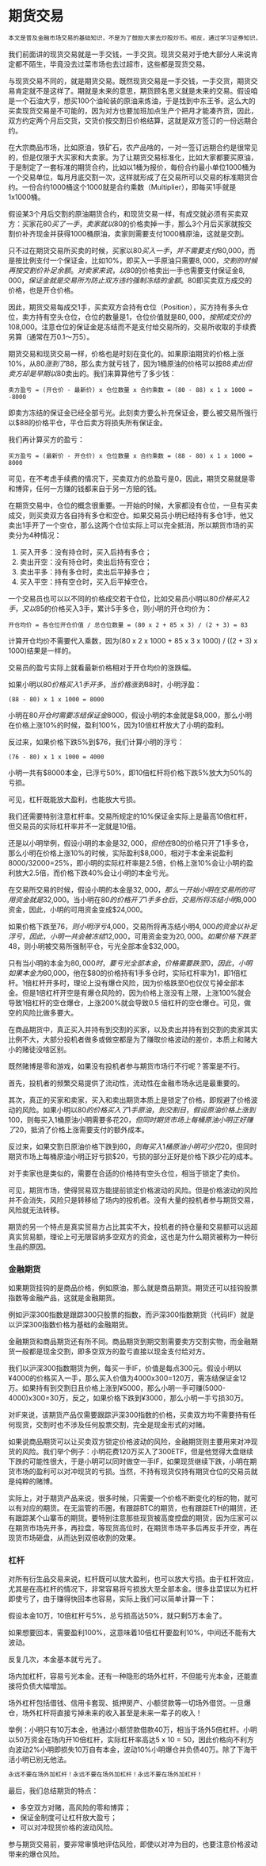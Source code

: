 # 期货交易

```alert type=caution title=注意
本文是普及金融市场交易的基础知识，不是为了鼓励大家去炒股炒币。相反，通过学习证券知识，理解衍生品原理，可以更好地认识市场风险，自觉放弃杠杆赌博暴富等不切实际的幻想，避免落入各种理财、带单、空气币等诈骗套路。本文一切内容均不构成任何投资意见或建议。
```

我们前面讲的现货交易就是一手交钱，一手交货。现货交易对于绝大部分人来说肯定都不陌生，毕竟没去过菜市场也去过超市，这些都是现货交易。

与现货交易不同的，就是期货交易。既然现货交易是一手交钱，一手交货，期货交易肯定就不是这样了。期就是未来的意思，期货顾名思义就是未来的交易。假设咱是一个石油大亨，想买100个油轮装的原油来炼油，于是找到中东王爷。这么大的买卖现货交易是不可能的，因为对方也要加班加点生产个把月才能凑齐货，因此，双方约定两个月后交货，交货价按交割日价格结算，这就是双方签订的一份远期合约。

在大宗商品市场，比如原油，铁矿石，农产品啥的，一对一签订远期合约是很常见的，但是仅限于大买家和大卖家。为了让期货交易标准化，比如大家都要买原油，于是制定了一套标准的期货合约，比如以1桶为报价，每份合约最小单位1000桶为一个交易单位，每月月底交割一次，这样就形成了在交易所可以交易的标准期货合约。一份合约1000桶这个1000就是合约乘数（Multiplier），即每买1手就是1x1000桶。

假设某3个月后交割的原油期货合约，和现货交易一样，有成交就必须有买卖双方：买家花$80买了一手，卖家就以$80的价格卖掉一手，那么3个月后买家就按交割价补齐现金并获得1000桶原油，卖家则需要支付1000桶原油，这就是交割。

只不过在期货交易所买卖的时候，买家以$80买入一手，并不需要支付$80,000，而是按比例支付一个保证金，比如10%，即买入一手原油只需要$8,000，交割的时候再按交割价补足余额。对卖家来说，以$80的价格卖出一手也需要支付保证金$8,000，保证金就是交易所为防止双方违约强制冻结的金额。$80即买卖双方成交的价格，也是开仓价格。

因此，期货交易每成交1手，买卖双方会持有仓位（Position），买方持有多头仓位，卖方持有空头仓位，仓位的数量是1，仓位价值就是$80,000，按照成交价的10%缴纳保证金，则该仓位需要冻结保证金$8,000。注意仓位的保证金是冻结而不是支付给交易所的，交易所收取的手续费另算（通常在万0.1～万5）。

期货交易和现货交易一样，价格也是时刻在变化的。如果原油期货的价格上涨10%，从$80涨到了$88，那么卖方就亏钱了，因为1桶原油的价格可以按$88卖出但卖方却是早期以$80卖出的。我们来算算他亏了多少钱：

```plain
卖方盈亏 = (开仓价 - 最新价) x 仓位数量 x 合约乘数 = (80 - 88) x 1 x 1000 = -8000
```

即卖方冻结的保证金已经全部亏光。此刻卖方要么补充保证金，要么被交易所强行以$88的价格平仓，平仓后卖方将损失所有保证金。

我们再计算买方的盈亏：

```plain
买方盈亏 = (最新价 - 开仓价) x 仓位数量 x 合约乘数 = (88 - 80) x 1 x 1000 = 8000
```

可见，在不考虑手续费的情况下，买卖双方的总盈亏是0，因此，期货交易就是零和博弈，任何一方赚的钱都来自于另一方赔的钱。

在期货交易中，仓位的概念很重要。一开始的时候，大家都没有仓位，一旦有买卖成交，则买卖双方各自持有多仓和空仓。如果交易员小明已经持有多仓1手，他又卖出1手开了一个空仓，那么这两个仓位实际上可以完全抵消，所以期货市场的买卖分为4种情况：

1. 买入开多：没有持仓时，买入后持有多仓；
2. 卖出开空：没有持仓时，卖出后持有空仓；
3. 卖出平多：持有多仓时，卖出后平掉多仓；
4. 买入平空：持有空仓时，买入后平掉空仓。

一个交易员也可以以不同的价格成交若干仓位，比如交易员小明以$80价格买入2手，又以$85的价格买入3手，累计5手多仓，则小明的开仓均价为：

```plain
开仓均价 = 各仓位开仓价值 / 总仓位数量 = (80 x 2 + 85 x 3) / (2 + 3) = 83
```

计算开仓均价不需要代入乘数，因为(80 x 2 x 1000 + 85 x 3 x 1000) / ((2 + 3) x 1000)结果是一样的。

交易员的盈亏实际上就看最新价格相对于开仓均价的涨跌幅。

如果小明以$80价格买入1手开多，当价格涨到$88时，小明浮盈：

```plain
(88 - 80) x 1 x 1000 = 8000
```

小明在$80开仓时需要冻结保证金$8000，假设小明的本金就是$8,000，那么小明在价格上涨10%的时候，盈利100%，因为10倍杠杆放大了小明的盈利。

反过来，如果价格下跌5%到$76，我们计算小明的浮亏：

```plain
(76 - 80) x 1 x 1000 = 4000
```

小明一共有$8000本金，已浮亏50%，即10倍杠杆将价格下跌5%放大为50%的亏损。

可见，杠杆既能放大盈利，也能放大亏损。

我们还需要特别注意杠杆率。交易所规定的10%保证金实际上是最高10倍杠杆，但交易员的实际杠杆率并不一定就是10倍。

还是以小明举例，假设小明的本金是$32,000，但他在$80的价格只开了1手多仓，那么小明在价格上涨10%的时候，实际盈利$8,000，相对于本金来说盈利8000/32000=25%，即小明的实际杠杆率是2.5倍，价格上涨10%会让小明的盈利放大2.5倍，而价格下跌40%会让小明的本金亏光。

在交易所交易的时候，假设小明的本金是$32,000，那么一开始小明在交易所的可用资金就是$32,000。当小明在$80的价格开了1手多仓后，交易所将冻结小明$8,000资金，因此，小明的可用资金变成$24,000。

如果价格下跌至$76，则小明浮亏$4,000，交易所将再冻结小明$4,000的资金以补足浮亏，因此，小明一共会被冻结$12,000，可用资金变为$20,000。如果价格下跌至$48，则小明被交易所强制平仓，亏光全部本金$32,000。

只有当小明的本金为$80,000时，要亏光全部本金，价格需要跌至0，因此，小明如果本金为$80,000，他在$80的价格持有1手多仓时，实际杠杆率为1，即1倍杠杆。1倍杠杆开多时，理论上没有爆仓风险，因为价格跌至0也仅仅亏掉全部本金。但是1倍杠杆开空是有爆仓风险的，因为价格上涨没有上限，上涨100%就会导致1倍杠杆的空仓爆仓，上涨200%就会导致0.5 倍杠杆的空仓爆仓。可见，做空的风险比做多要大。

在商品期货中，真正买入并持有到交割的买家，以及卖出并持有到交割的卖家其实比例不大，大部分投机者做多或做空都是为了赚取价格波动的差价，本质上和赌大小的赌徒没啥区别。

既然赌博是零和游戏，如果没有投机者参与期货市场行不行呢？答案是不行。

首先，投机者的频繁交易提供了流动性，流动性在金融市场永远是最重要的。

其次，真正的买家和卖家，买入和卖出期货本质上是锁定了价格，即规避了价格波动的风险。如果小明以$80的价格买入了1手原油，到交割日，假设原油价格上涨到$100，则每买入1桶原油小明需要多花$20，但同时期货市场上每桶原油小明正好赚了$20，抵消了价格上涨需要支付的额外成本。

反过来，如果交割日原油价格下跌到$60，则每买入1桶原油小明可少花$20，但同时期货市场上每桶原油小明正好亏损$20，亏损的部分正好是价格下跌少花的成本。

对于卖家也是类似的，需要在合适的价格持有空头仓位，相当于锁定了卖价。

可见，期货市场，使得贸易双方能提前锁定价格波动的风险。但是价格波动的风险并不会消失，风险只是转移给了场内的投机者。没有大量的投机者参与期货交易，风险就无法转移。

期货的另一个特点是真实贸易方占比其实不大，投机者的持仓量和交易额可以远超真实贸易额，理论上可无限容纳多空双方的资金，这也是为什么期货被称为一种衍生品的原因。

### 金融期货

如果期货挂钩的是商品价格，例如原油，那么就是商品期货。期货还可以挂钩股票指数等金融产品，这就是金融期货。

例如沪深300指数是跟踪300只股票的指数，而沪深300指数期货（代码IF）就是以沪深300指数价格为基础的金融期货。

金融期货和商品期货还有所不同。商品期货到期交割需要卖方交割实物，而金融期货一般都是现金交割，即多空双方的盈亏直接以现金支付给对方。

我们以沪深300指数期货为例，每买一手IF，价值是每点300元。假设小明以¥4000的价格买入一手，那么买入价值为4000x300=120万，需冻结保证金12万。如果持有到交割日且价格上涨到¥5000，那么小明一手可赚(5000-4000)x300=30万，反之，如果价格下跌到¥3000，那么小明一手亏损30万。

对IF来说，该期货产品仅需要跟踪沪深300指数的价格，买卖双方均不需要持有任何现货，交割时也不涉及任何股票交割，完全是现金形式的对赌。

如果说商品期货可以让买卖双方锁定价格波动的风险，金融期货则主要用来对冲现货的风险。我们举个例子：小明花费120万买入了300ETF，但是他觉得大盘继续下跌的可能性很大，于是小明可以同时做空一手IF，如果现货继续下跌，小明在期货市场的盈利可以对冲现货的亏损。当然，不持有现货仅持有期货仓位的交易员就是纯粹的赌博。

实际上，对于期货产品来说，很多时候，只需要一个价格不断变化的标的物，就可以有对应的期货。在无监管的币圈，有跟踪BTC的期货，也有跟踪ETH的期货，还有跟踪某个山寨币的期货。要特别注意那些现货被高度控盘的期货，因为庄家可以在期货市场先开多，再拉盘，等现货高位时，在期货市场平多后再反手开空，再在现货市场砸盘，从而达到双倍收割的效果。

### 杠杆

对所有衍生品交易来说，杠杆既可以放大盈利，也可以放大亏损。由于杠杆效应，尤其是在高杠杆的情况下，非常容易将亏损放大至全部本金。很多韭菜误以为杠杆即使亏了，由于赚得快回本也容易，实际上我们可以简单计算一下：

假设本金10万，10倍杠杆亏5%，总亏损高达50%，就只剩5万本金了。

如果想要回本，需要盈利100%，这意味着10倍杠杆要盈利10%，中间还不能有大波动。

反复几次，本金基本就亏光了。

场内加杠杆，容易亏光本金。还有一种隐形的场外杠杆，不但能亏光本金，还能直接将负债大幅增加。

场外杠杆包括借钱、信用卡套现、抵押房产、小额贷款等一切场外借贷。一旦爆仓，场外杠杆将直接亏掉未来的收入甚至是未来一辈子的收入！

举例：小明只有10万本金，他通过小额贷款借款40万，相当于场外5倍杠杆。小明以50万资金在场内开10倍杠杆，实际杠杆率高达5 x 10 = 50，因此价格向不利方向波动2%小明即损失10万自有本金，波动10%小明爆仓并负债40万。除了下海干活小明已别无他法。

```alert type=caution title=警告
永远不要在场外加杠杆！永远不要在场外加杠杆！永远不要在场外加杠杆！
```

最后，我们总结期货的特点：

- 多空双方对赌，高风险的零和博弈；
- 保证金制度可让杠杆放大盈亏；
- 可以对冲现货价格的波动风险。

参与期货交易前，要非常审慎地评估风险，即使以对冲为目的，也要注意价格波动带来的爆仓风险。
